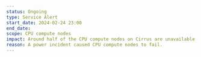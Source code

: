 ```yaml
---
status: Ongoing
type: Service Alert
start_date: 2024-02-24 23:00
end_date:
scope: CPU compute nodes
impact: Around half of the CPU compute nodes on Cirrus are unavailable. Jobs running on affected compute nodes will have failed.
reason: A power incident caused CPU compute nodes to fail.
---
```

